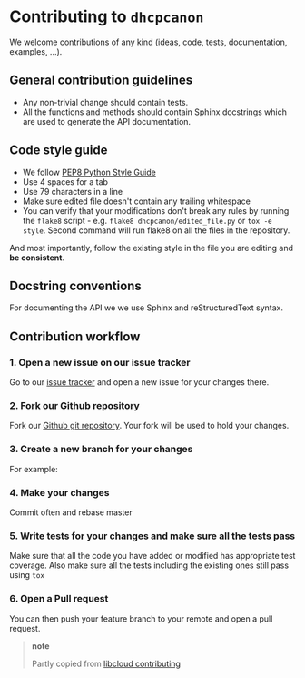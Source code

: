 Contributing to `dhcpcanon`
===========================

We welcome contributions of any kind (ideas, code, tests, documentation,
examples, ...).

General contribution guidelines
-------------------------------

-   Any non-trivial change should contain tests.
-   All the functions and methods should contain Sphinx docstrings which
    are used to generate the API documentation.

Code style guide
----------------

-   We follow [PEP8 Python Style
    Guide](http://www.python.org/dev/peps/pep-0008/)
-   Use 4 spaces for a tab
-   Use 79 characters in a line
-   Make sure edited file doesn't contain any trailing whitespace
-   You can verify that your modifications don't break any rules by
    running the `flake8` script - e.g. `flake8 dhcpcanon/edited_file.py`
    or `tox -e style`. Second command will run flake8 on all the files
    in the repository.

And most importantly, follow the existing style in the file you are
editing and **be consistent**.

Docstring conventions
---------------------

For documenting the API we we use Sphinx and reStructuredText syntax.

Contribution workflow
---------------------

### 1. Open a new issue on our issue tracker

Go to our [issue tracker](https://github.com/juga0/dhcpcanon/issues) and
open a new issue for your changes there.

### 2. Fork our Github repository

Fork our [Github git repository](https://github.com/juga0/dhcpcanon).
Your fork will be used to hold your changes.

### 3. Create a new branch for your changes

For example:

### 4. Make your changes

Commit often and rebase master

### 5. Write tests for your changes and make sure all the tests pass

Make sure that all the code you have added or modified has appropriate
test coverage. Also make sure all the tests including the existing ones
still pass using `tox`

### 6. Open a Pull request

You can then push your feature branch to your remote and open a pull
request.

> **note**
>
> Partly copied from [libcloud
> contributing](https://libcloud.readthedocs.io/en/latest/development.html#contributing)
